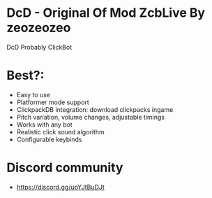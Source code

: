 # DcD - Original Of Mod ZcbLive By zeozeozeo

DcD Probably ClickBot

# Best?:

- Easy to use
- Platformer mode support
- ClickpackDB integration: download clickpacks ingame
- Pitch variation, volume changes, adjustable timings
- Works with any bot
- Realistic click sound algorithm
- Configurable keybinds

# Discord community

- https://discord.gg/upYJtBuDJt
